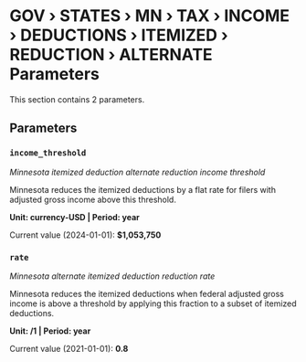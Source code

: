 # GOV › STATES › MN › TAX › INCOME › DEDUCTIONS › ITEMIZED › REDUCTION › ALTERNATE Parameters

This section contains 2 parameters.

## Parameters

### `income_threshold`
*Minnesota itemized deduction alternate reduction income threshold*

Minnesota reduces the itemized deductions by a flat rate for filers with adjusted gross income above this threshold.

**Unit: currency-USD | Period: year**

Current value (2024-01-01): **$1,053,750**


### `rate`
*Minnesota alternate itemized deduction reduction rate*

Minnesota reduces the itemized deductions when federal adjusted gross income is above a threshold by applying this fraction to a subset of itemized deductions.

**Unit: /1 | Period: year**

Current value (2021-01-01): **0.8**

